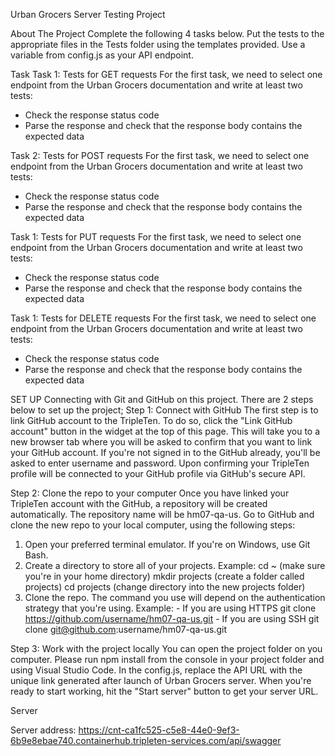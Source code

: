 Urban Grocers Server Testing Project

About The Project
Complete the following 4 tasks below. Put the tests to the appropriate files in the Tests folder using the templates provided. Use a variable from config.js as your API endpoint. 


Task
Task 1: Tests for GET requests
For the first task, we need to select one endpoint from the Urban Grocers documentation and write at least two tests:
- Check the response status code
- Parse the response and check that the response body contains the expected data

Task 2: Tests for POST requests
For the first task, we need to select one endpoint from the Urban Grocers documentation and write at least two tests:
- Check the response status code
- Parse the response and check that the response body contains the expected data

Task 1: Tests for PUT requests
For the first task, we need to select one endpoint from the Urban Grocers documentation and write at least two tests:
- Check the response status code
- Parse the response and check that the response body contains the expected data

Task 1: Tests for DELETE requests
For the first task, we need to select one endpoint from the Urban Grocers documentation and write at least two tests:
- Check the response status code
- Parse the response and check that the response body contains the expected data


SET UP
Connecting with Git and GitHub on this project. There are 2 steps below to set up the project;
Step 1: Connect with GitHub
The first step is to link GitHub account to the TripleTen. To do so, click the "Link GitHub account" button in the widget at the top of this page. This will take you to a new browser tab where you will be asked to confirm that you want to link your GitHub account. If you're not signed in to the GitHub already, you'll be asked to enter username and password. Upon confirming your TripleTen profile will be connected to your GitHub profile via GitHub's secure API. 

Step 2: Clone the repo to your computer
Once you have linked your TripleTen account with the GitHub, a repository will be created automatically. The repository name will be hm07-qa-us. Go to GitHub and clone the new repo to your local computer, using the following steps:
1. Open your preferred terminal emulator. If you're on Windows, use Git Bash.
2. Create a directory to store all of your projects.
    Example: cd ~ (make sure you're in your home directory)
             mkdir projects (create a folder called projects)
             cd projects (change directory into the new projects folder)   
3. Clone the repo. The command you use will depend on the authentication strategy that you're using.
    Example: - If you are using HTTPS
                git clone https://github.com/username/hm07-qa-us.git
             - If you are using SSH
                git clone git@github.com:username/hm07-qa-us.git

 Step 3: Work with the project locally
 You can open the project folder on you computer. Please run npm install from the console in your project folder and using Visual Studio Code. In the config.js, replace the API URL with the unique link generated after launch of Urban Grocers server. When you're ready to start working, hit the "Start server" button to get your server URL.       


Server

Server address: https://cnt-ca1fc525-c5e8-44e0-9ef3-6b9e8ebae740.containerhub.tripleten-services.com/api/swagger     


                   
